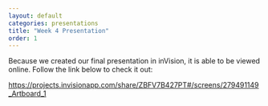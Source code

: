 ```yaml
---
layout: default
categories: presentations
title: "Week 4 Presentation"
order: 1
---
```


Because we created our final presentation in inVision, it is able to be viewed online. Follow the link below to check it out:

https://projects.invisionapp.com/share/ZBFV7B427PT#/screens/279491149_Artboard_1
